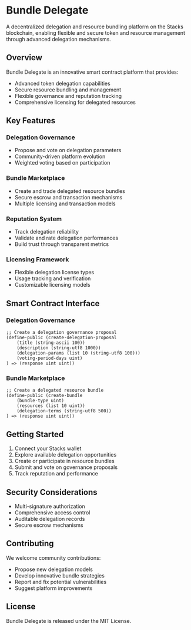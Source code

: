 # Bundle Delegate

A decentralized delegation and resource bundling platform on the Stacks blockchain, enabling flexible and secure token and resource management through advanced delegation mechanisms.

## Overview

Bundle Delegate is an innovative smart contract platform that provides:
- Advanced token delegation capabilities
- Secure resource bundling and management
- Flexible governance and reputation tracking
- Comprehensive licensing for delegated resources

## Key Features

### Delegation Governance
- Propose and vote on delegation parameters
- Community-driven platform evolution
- Weighted voting based on participation

### Bundle Marketplace
- Create and trade delegated resource bundles
- Secure escrow and transaction mechanisms
- Multiple licensing and transaction models

### Reputation System
- Track delegation reliability
- Validate and rate delegation performances
- Build trust through transparent metrics

### Licensing Framework
- Flexible delegation license types
- Usage tracking and verification
- Customizable licensing models

## Smart Contract Interface

### Delegation Governance

```clarity
;; Create a delegation governance proposal
(define-public (create-delegation-proposal
    (title (string-ascii 100))
    (description (string-utf8 1000))
    (delegation-params (list 10 (string-utf8 100)))
    (voting-period-days uint)
) => (response uint uint))
```

### Bundle Marketplace

```clarity
;; Create a delegated resource bundle
(define-public (create-bundle
    (bundle-type uint)
    (resources (list 10 uint))
    (delegation-terms (string-utf8 500))
) => (response uint uint))
```

## Getting Started

1. Connect your Stacks wallet
2. Explore available delegation opportunities
3. Create or participate in resource bundles
4. Submit and vote on governance proposals
5. Track reputation and performance

## Security Considerations

- Multi-signature authorization
- Comprehensive access control
- Auditable delegation records
- Secure escrow mechanisms

## Contributing

We welcome community contributions:
- Propose new delegation models
- Develop innovative bundle strategies
- Report and fix potential vulnerabilities
- Suggest platform improvements

## License

Bundle Delegate is released under the MIT License.